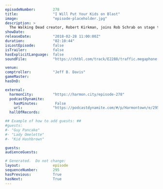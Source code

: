 ```yaml
---
episodeNumber:        278
title:                "I Will Put Your Kids on Blast"
image:                "episode-placeholder.jpg"
description: >
  The Walking Dead creator, Robert Kirkman, joins Rob Schrab on stage to talk comics, writing and more. Dan tries putting things on blast, to varying success. Jeff plays a listener submitted remix of Schrab's dog's freakout. Featuring Dan Harmon, Jeff Br...
showDate:             
releaseDate:          "2018-02-28 11:00:00Z"
duration:             "02:10:44"
isLostEpisode:        false
isTrailer:            false
hasExplicitLanguage:  false
soundFile:            "https://chtbl.com/track/E2288/traffic.megaphone.fm/STA9261979258.mp3?updated=1596782420"

venue:                
comptroller:          "Jeff B. Davis"
gameMaster:           
hasDnD:               

external:
  harmonCity:         "https://harmon.city/episode-278"
  podcastDynamite:
    hasMinutes:        False
    url:              "https://podcastdynamite.com/#/p/Harmontown/e/295/278"
  hallOfRecords:      

## Example of how to add guests: ##
#guests:
#- "Guy Pancake"
#- "Lady Omelette"
#- "Kid Hashbrown"

guests:
audienceGuests:

# Generated.  Do not change:
layout:               episode
sequenceNumber:       295
hasPrevious:          True
hasNext:              True
---
```


<!-- The episode description will be rendered here -->
<!-- Add your content below here -->

